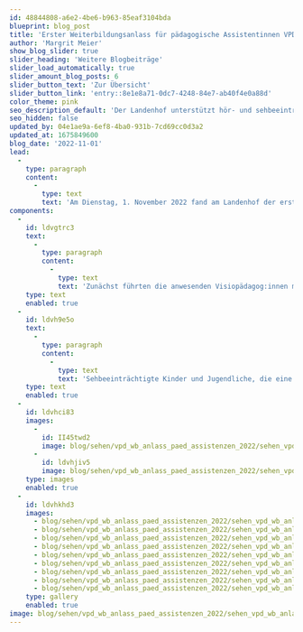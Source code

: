 ```yaml
---
id: 48844808-a6e2-4be6-b963-85eaf3104bda
blueprint: blog_post
title: 'Erster Weiterbildungsanlass für pädagogische Assistentinnen VPD'
author: 'Margrit Meier'
show_blog_slider: true
slider_heading: 'Weitere Blogbeiträge'
slider_load_automatically: true
slider_amount_blog_posts: 6
slider_button_text: 'Zur Übersicht'
slider_button_link: 'entry::8e1e8a71-0dc7-4248-84e7-ab40f4e0a88d'
color_theme: pink
seo_description_default: 'Der Landenhof unterstützt hör- und sehbeeinträchtigte Kinder & Jugendliche in ihrem selbstbestimmten Leben durch Förderung ihrer Fähigkeiten & Entwicklung'
seo_hidden: false
updated_by: 04e1ae9a-6ef8-4ba0-931b-7cd69cc0d3a2
updated_at: 1675849600
blog_date: '2022-11-01'
lead:
  -
    type: paragraph
    content:
      -
        type: text
        text: 'Am Dienstag, 1. November 2022 fand am Landenhof der erste gemeinsame Austausch aller pädagogischer Assistentinnen des Visiopädagogischen Dienstes statt. Pädagogische Assistentinnen unterstützen integriert beschulte sehbeeinträchtigte Schüler:innen mit einem erhöhten Bedarf an Unterstützung in deren Unterrichtsalltag.'
components:
  -
    id: ldvgtrc3
    text:
      -
        type: paragraph
        content:
          -
            type: text
            text: 'Zunächst führten die anwesenden Visiopädagog:innen mit kurzen Fachreferaten in die Didaktik bei Sehbeeinträchtigung ein. Im Anschluss erhielten die Assistentinnen die Möglichkeit, am eigenen Leib zu erfahren, wie es ist, den Schulalltag mit einer Sehbeeinträchtigung zu meistern. Mit sogenannten Simulationsbrillen auf der Nase sollten sie z.B. ein Puzzle machen oder Formen aus verschieden farbigem Papier ausschneiden. Ganz schön knifflig, wenn man nicht gut sieht!'
    type: text
    enabled: true
  -
    id: ldvh9e5o
    text:
      -
        type: paragraph
        content:
          -
            type: text
            text: 'Sehbeeinträchtigte Kinder und Jugendliche, die eine Regelklasse besuchen, sind auf diverse Hilfsmittel angewiesen. Ein paar davon konnten die Teilnehmerinnen der Weiterbildung ausprobieren. Etwa ein iPad Pro oder ein Lese-Schrägpult. Die pädagogischen Assistentinnen zeigten sich sehr interessiert und schätzten die lockere Atmosphäre und den Austausch mit den Visiopädagog:innen sehr. Ein gelungener erster Weiterbildungsanlass also.'
    type: text
    enabled: true
  -
    id: ldvhci83
    images:
      -
        id: II45twd2
        image: blog/sehen/vpd_wb_anlass_paed_assistenzen_2022/sehen_vpd_wb_anlass_paed_assistenzen_2022-03.jpg
      -
        id: ldvhjiv5
        image: blog/sehen/vpd_wb_anlass_paed_assistenzen_2022/sehen_vpd_wb_anlass_paed_assistenzen_2022-11.JPG
    type: images
    enabled: true
  -
    id: ldvhkhd3
    images:
      - blog/sehen/vpd_wb_anlass_paed_assistenzen_2022/sehen_vpd_wb_anlass_paed_assistenzen_2022-01.jpg
      - blog/sehen/vpd_wb_anlass_paed_assistenzen_2022/sehen_vpd_wb_anlass_paed_assistenzen_2022-02.jpg
      - blog/sehen/vpd_wb_anlass_paed_assistenzen_2022/sehen_vpd_wb_anlass_paed_assistenzen_2022-04.jpg
      - blog/sehen/vpd_wb_anlass_paed_assistenzen_2022/sehen_vpd_wb_anlass_paed_assistenzen_2022-05.jpg
      - blog/sehen/vpd_wb_anlass_paed_assistenzen_2022/sehen_vpd_wb_anlass_paed_assistenzen_2022-06.jpg
      - blog/sehen/vpd_wb_anlass_paed_assistenzen_2022/sehen_vpd_wb_anlass_paed_assistenzen_2022-07.jpg
      - blog/sehen/vpd_wb_anlass_paed_assistenzen_2022/sehen_vpd_wb_anlass_paed_assistenzen_2022-08.jpg
      - blog/sehen/vpd_wb_anlass_paed_assistenzen_2022/sehen_vpd_wb_anlass_paed_assistenzen_2022-09.jpg
      - blog/sehen/vpd_wb_anlass_paed_assistenzen_2022/sehen_vpd_wb_anlass_paed_assistenzen_2022-10.jpg
    type: gallery
    enabled: true
image: blog/sehen/vpd_wb_anlass_paed_assistenzen_2022/sehen_vpd_wb_anlass_paed_assistenzen_2022-front.jpg
---
```

